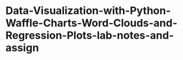 # Data-Visualization-with-Python-Waffle-Charts-Word-Clouds-and-Regression-Plots-lab-notes-and-assign